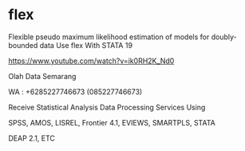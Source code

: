 # flex
Flexible pseudo maximum likelihood estimation of models for doubly-bounded data Use flex With STATA 19

https://www.youtube.com/watch?v=ik0RH2K_Nd0

Olah Data Semarang

WA : +6285227746673 (085227746673)

Receive Statistical Analysis Data Processing Services Using

SPSS, AMOS, LISREL, Frontier 4.1, EVIEWS, SMARTPLS, STATA

DEAP 2.1, ETC
